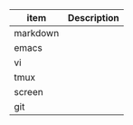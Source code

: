 | item      | Description   |
| --------- | -----------   |
|markdown   |               |
|emacs      |               |
|vi         |               |
|tmux       |               |
|screen     |               |
|git        |               |
